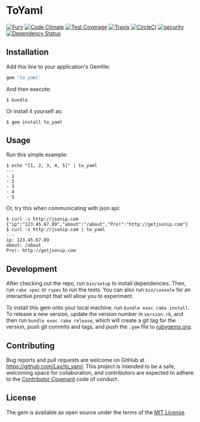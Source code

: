 # ToYaml

[![Fury](https://badge.fury.io/rb/to_yaml.png)](http://badge.fury.io/rb/to_yaml)
[![Code Climate](https://codeclimate.com/github/Lax/to_yaml/badges/gpa.svg)](https://codeclimate.com/github/Lax/to_yaml)
[![Test Coverage](https://codeclimate.com/github/Lax/to_yaml/badges/coverage.svg)](https://codeclimate.com/github/Lax/to_yaml/coverage)
[![Travis](https://travis-ci.org/Lax/to_yaml.svg?branch=master)](https://travis-ci.org/Lax/to_yaml)
[![CircleCI](https://circleci.com/gh/Lax/to_yaml/tree/master.png?style=shield)](https://circleci.com/gh/Lax/to_yaml)
[![security](https://hakiri.io/github/Lax/to_yaml/master.svg)](https://hakiri.io/github/Lax/to_yaml/master)
[![Dependency Status](https://gemnasium.com/Lax/to_yaml.svg)](https://gemnasium.com/Lax/to_yaml)

## Installation

Add this line to your application's Gemfile:

```ruby
gem 'to_yaml'
```

And then execute:

    $ bundle

Or install it yourself as:

    $ gem install to_yaml

## Usage

Run this simple example:

    $ echo "[1, 2, 3, 4, 5]" | to_yaml
    ---
    - 1
    - 2
    - 3
    - 4
    - 5

Or, try this when communicating with json api:

    $ curl -s http://jsonip.com
    {"ip":"123.45.67.89","about":"/about","Pro!":"http://getjsonip.com"}
    $ curl -s http://jsonip.com | to_yaml
    ---
    ip: 123.45.67.89
    about: /about
    Pro!: http://getjsonip.com

## Development

After checking out the repo, run `bin/setup` to install dependencies. Then, run `rake spec` or `rspec` to run the tests. You can also run `bin/console` for an interactive prompt that will allow you to experiment.

To install this gem onto your local machine, run `bundle exec rake install`. To release a new version, update the version number in `version.rb`, and then run `bundle exec rake release`, which will create a git tag for the version, push git commits and tags, and push the `.gem` file to [rubygems.org](https://rubygems.org).

## Contributing

Bug reports and pull requests are welcome on GitHub at https://github.com/Lax/to_yaml. This project is intended to be a safe, welcoming space for collaboration, and contributors are expected to adhere to the [Contributor Covenant](contributor-covenant.org) code of conduct.


## License

The gem is available as open source under the terms of the [MIT License](http://opensource.org/licenses/MIT).
